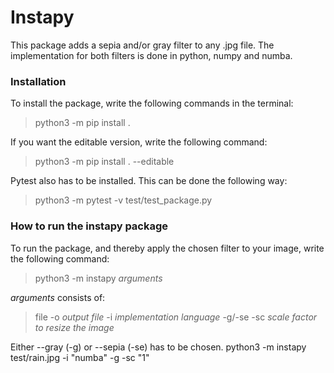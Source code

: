 <h1>Instapy </h1>
This package adds a sepia and/or gray filter to any .jpg file. The implementation for both filters is done in python, numpy and numba.

<h3>Installation</h3>
To install the package, write the following commands in the terminal:

>python3 -m pip install .

If you want the editable version, write the following command:
>python3 -m pip install . --editable

Pytest also has to be installed. This can be done the following way:
>python3 -m pytest -v test/test_package.py

<h3>How to run the instapy package</h3>
To run the package, and thereby apply the chosen filter to your image, write the following command:

>python3 -m instapy _arguments_ 

_arguments_ consists of:

>file -o _output file_ -i _implementation language_ -g/-se -sc _scale factor to resize the image_

Either --gray (-g) or --sepia (-se) has to be chosen.
python3 -m instapy test/rain.jpg -i "numba" -g -sc "1" 
